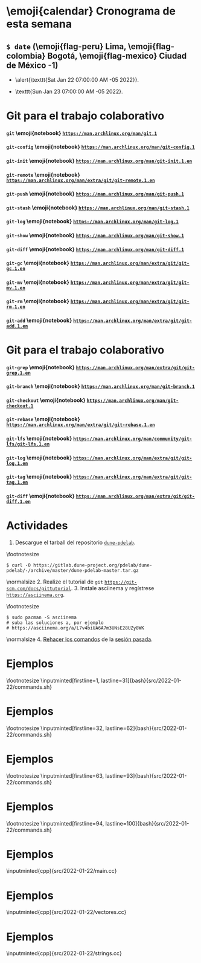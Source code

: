 # \emoji{calendar} Cronograma de esta semana

## `$ date` (\emoji{flag-peru} Lima, \emoji{flag-colombia} Bogotá, \emoji{flag-mexico} Ciudad de México -1)

- \alert{\texttt{Sat Jan 22 07:00:00 AM -05 2022}}.

- \texttt{Sun Jan 23 07:00:00 AM -05 2022}.

# Git para el trabajo colaborativo

#### `git` \emoji{notebook} [`https://man.archlinux.org/man/git.1`](https://man.archlinux.org/man/git.1)

#### `git-config` \emoji{notebook} [`https://man.archlinux.org/man/git-config.1`](https://man.archlinux.org/man/git-config.1)

#### `git-init` \emoji{notebook} [`https://man.archlinux.org/man/git-init.1.en`](https://man.archlinux.org/man/git-init.1.en)

#### `git-remote` \emoji{notebook} [`https://man.archlinux.org/man/extra/git/git-remote.1.en`](https://man.archlinux.org/man/extra/git/git-remote.1.en)

#### `git-push` \emoji{notebook} [`https://man.archlinux.org/man/git-push.1`](https://man.archlinux.org/man/git-push.1)

#### `git-stash` \emoji{notebook} [`https://man.archlinux.org/man/git-stash.1`](https://man.archlinux.org/man/git-stash.1)

#### `git-log` \emoji{notebook} [`https://man.archlinux.org/man/git-log.1`](https://man.archlinux.org/man/git-log.1)

#### `git-show` \emoji{notebook} [`https://man.archlinux.org/man/git-show.1`](https://man.archlinux.org/man/git-show.1)

#### `git-diff` \emoji{notebook} [`https://man.archlinux.org/man/git-diff.1`](https://man.archlinux.org/man/git-diff.1)

#### `git-gc` \emoji{notebook} [`https://man.archlinux.org/man/extra/git/git-gc.1.en`](https://man.archlinux.org/man/extra/git/git-gc.1.en)

#### `git-mv` \emoji{notebook} [`https://man.archlinux.org/man/extra/git/git-mv.1.en`](https://man.archlinux.org/man/extra/git/git-mv.1.en)

#### `git-rm` \emoji{notebook} [`https://man.archlinux.org/man/extra/git/git-rm.1.en`](https://man.archlinux.org/man/extra/git/git-rm.1.en)

#### `git-add` \emoji{notebook} [`https://man.archlinux.org/man/extra/git/git-add.1.en`](https://man.archlinux.org/man/extra/git/git-add.1.en)

# Git para el trabajo colaborativo

#### `git-grep` \emoji{notebook} [`https://man.archlinux.org/man/extra/git/git-grep.1.en`](https://man.archlinux.org/man/extra/git/git-grep.1.en)

#### `git-branch` \emoji{notebook} [`https://man.archlinux.org/man/git-branch.1`](https://man.archlinux.org/man/git-branch.1)

#### `git-checkout` \emoji{notebook} [`https://man.archlinux.org/man/git-checkout.1`](https://man.archlinux.org/man/git-checkout.1)

#### `git-rebase` \emoji{notebook} [`https://man.archlinux.org/man/extra/git/git-rebase.1.en`](https://man.archlinux.org/man/extra/git/git-rebase.1.en)

#### `git-lfs` \emoji{notebook} [`https://man.archlinux.org/man/community/git-lfs/git-lfs.1.en`](https://man.archlinux.org/man/community/git-lfs/git-lfs.1.en)

#### `git-log` \emoji{notebook} [`https://man.archlinux.org/man/extra/git/git-log.1.en`](https://man.archlinux.org/man/extra/git/git-log.1.en)

#### `git-tag` \emoji{notebook} [`https://man.archlinux.org/man/extra/git/git-tag.1.en`](https://man.archlinux.org/man/extra/git/git-tag.1.en)

#### `git-diff` \emoji{notebook} [`https://man.archlinux.org/man/extra/git/git-diff.1.en`](https://man.archlinux.org/man/extra/git/git-diff.1.en)

<!-- `git-delta` -->
<!-- `fzf` -->
<!-- # Git en gitpod -->
<!-- - [`https://code.visualstudio.com/docs/editor/versioncontrol`](https://code.visualstudio.com/docs/editor/versioncontrol) -->
<!-- - [](https://cmake.org/cmake/help/latest/guide/tutorial/A%20Basic%20Starting%20Point.html#build-and-run) -->
<!-- - [](https://git-scm.com/docs/gittutorial) -->

# Actividades

1. Descargue el tarball del repositorio [`dune-pdelab`](https://gitlab.dune-project.org/pdelab/dune-pdelab/-/archive/master/dune-pdelab-master.tar.gz).

\footnotesize
```console
$ curl -O https://gitlab.dune-project.org/pdelab/dune-pdelab/-/archive/master/dune-pdelab-master.tar.gz
```
\normalsize
2. Realize el tutorial de `git` [`https://git-scm.com/docs/gittutorial`](https://git-scm.com/docs/gittutorial).
3. Instale asciinema y regístrese [`https://asciinema.org`](https://asciinema.org).

\footnotesize
```
$ sudo pacman -S asciinema
# suba las soluciones a, por ejemplo
# https://asciinema.org/a/L7v4biUA6A7m3UNsE28UZy8WK
```
\normalsize
4. [Rehacer los comandos](http://0x0.st/o-la.txt) de la [sesión pasada](https://gitlab.math.tu-dresden.de/s1140568/wi2019/-/blob/master/exercises/sheet1.md).

<!-- gdb y pdb, valgrind -->

# Ejemplos

\footnotesize
\inputminted[firstline=1, lastline=31]{bash}{src/2022-01-22/commands.sh}

# Ejemplos

\footnotesize
\inputminted[firstline=32, lastline=62]{bash}{src/2022-01-22/commands.sh}

# Ejemplos

\footnotesize
\inputminted[firstline=63, lastline=93]{bash}{src/2022-01-22/commands.sh}

# Ejemplos

\footnotesize
\inputminted[firstline=94, lastline=100]{bash}{src/2022-01-22/commands.sh}

# Ejemplos

\inputminted{cpp}{src/2022-01-22/main.cc}

# Ejemplos

\inputminted{cpp}{src/2022-01-22/vectores.cc}

# Ejemplos

\inputminted{cpp}{src/2022-01-22/strings.cc}
